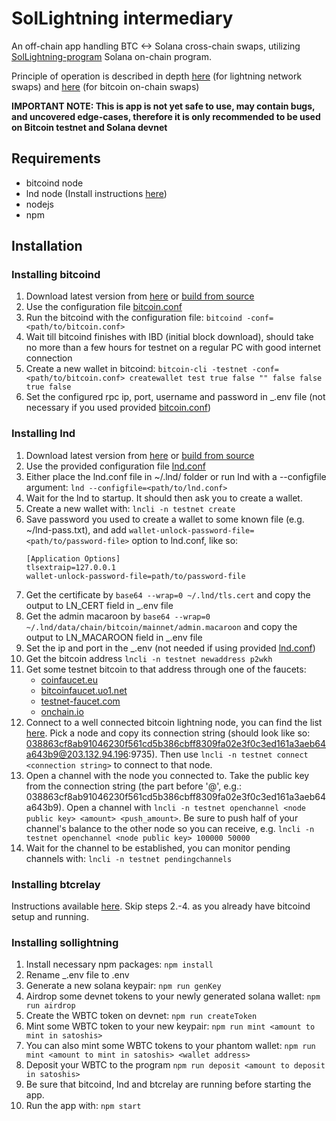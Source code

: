 # SolLightning intermediary

An off-chain app handling BTC <-> Solana cross-chain swaps, utilizing [SolLightning-program](https://github.com/adambor/SolLightning-program) Solana on-chain program.

Principle of operation is described in depth [here](https://github.com/adambor/SolLightning-readme/blob/main/sol-submarine-swaps.md) (for lightning network swaps) and [here](https://github.com/adambor/SolLightning-readme/blob/main/sol-onchain-swaps.md) (for bitcoin on-chain swaps)

__IMPORTANT NOTE: This is app is not yet safe to use, may contain bugs, and uncovered edge-cases, therefore it is only recommended to be used on Bitcoin testnet and Solana devnet__ 

## Requirements
* bitcoind node
* lnd node (Install instructions [here](https://github.com/lightningnetwork/lnd/blob/master/docs/INSTALL.md))
* nodejs
* npm

## Installation
### Installing bitcoind
1. Download latest version from [here](https://bitcoincore.org/en/download/) or [build from source](https://baloian.medium.com/how-to-setup-and-run-a-bitcoin-full-node-on-ubuntu-a106fb86dbb3)
2. Use the configuration file [bitcoin.conf](https://github.com/adambor/SolLightning-Intermediary/blob/main/bitcoind/bitcoin.conf)
3. Run the bitcoind with the configuration file: ```bitcoind -conf=<path/to/bitcoin.conf>```
4. Wait till bitcoind finishes with IBD (initial block download), should take no more than a few hours for testnet on a regular PC with good internet connection
5. Create a new wallet in bitcoind: ```bitcoin-cli -testnet -conf=<path/to/bitcoin.conf> createwallet test true false "" false false true false```
6. Set the configured rpc ip, port, username and password in _.env file (not necessary if you used provided [bitcoin.conf](https://github.com/adambor/SolLightning-Intermediary/blob/main/bitcoind/bitcoin.conf))

### Installing lnd
1. Download latest version from [here](https://github.com/lightningnetwork/lnd/releases) or [build from source](https://github.com/lightningnetwork/lnd/blob/master/docs/INSTALL.md#installing-a-binary-release)
2. Use the provided configuration file [lnd.conf](https://github.com/adambor/SolLightning-Intermediary/blob/main/lnd/lnd.conf)
3. Either place the lnd.conf file in ~/.lnd/ folder or run lnd with a --configfile argument: ```lnd --configfile=<path/to/lnd.conf>```
4. Wait for the lnd to startup. It should then ask you to create a wallet.
5. Create a new wallet with: ```lncli -n testnet create```
6. Save password you used to create a wallet to some known file (e.g. ~/lnd-pass.txt), and add ```wallet-unlock-password-file=<path/to/password-file>``` option to lnd.conf, like so:
    ```
    [Application Options]
    tlsextraip=127.0.0.1
    wallet-unlock-password-file=path/to/password-file
    ```
7. Get the certificate by  ```base64 --wrap=0 ~/.lnd/tls.cert``` and copy the output to LN_CERT field in _.env file
8. Get the admin macaroon by  ```base64 --wrap=0 ~/.lnd/data/chain/bitcoin/mainnet/admin.macaroon``` and copy the output to LN_MACAROON field in _.env file
9. Set the ip and port in the _.env (not needed if using provided [lnd.conf](https://github.com/adambor/SolLightning-Intermediary/blob/main/lnd/lnd.conf))
10. Get the bitcoin address ```lncli -n testnet newaddress p2wkh```
11. Get some testnet bitcoin to that address through one of the faucets:
    * [coinfaucet.eu](https://coinfaucet.eu/en/btc-testnet)
    * [bitcoinfaucet.uo1.net](https://bitcoinfaucet.uo1.net/)
    * [testnet-faucet.com](https://testnet-faucet.com/btc-testnet/)
    * [onchain.io](https://onchain.io/bitcoin-testnet-faucet)
12. Connect to a well connected bitcoin lightning node, you can find the list [here](https://1ml.com/testnet/node?order=capacity). Pick a node and copy its connection string (should look like so: 038863cf8ab91046230f561cd5b386cbff8309fa02e3f0c3ed161a3aeb64a643b9@203.132.94.196:9735). Then use ```lncli -n testnet connect <connection string>``` to connect to that node.
13. Open a channel with the node you connected to. Take the public key from the connection string (the part before '@', e.g.: 038863cf8ab91046230f561cd5b386cbff8309fa02e3f0c3ed161a3aeb64a643b9). Open a channel with ```lncli -n testnet openchannel <node public key> <amount> <push_amount>```. Be sure to push half of your channel's balance to the other node so you can receive, e.g. ```lncli -n testnet openchannel <node public key> 100000 50000```
14. Wait for the channel to be established, you can monitor pending channels with: ```lncli -n testnet pendingchannels```

### Installing btcrelay
Instructions available [here](https://github.com/adambor/BTCRelay-Sol-Offchain). Skip steps 2.-4. as you already have bitcoind setup and running.

### Installing sollightning
1. Install necessary npm packages: ```npm install```
2. Rename _.env file to .env
3. Generate a new solana keypair: ```npm run genKey```
4. Airdrop some devnet tokens to your newly generated solana wallet: ```npm run airdrop```
5. Create the WBTC token on devnet: ```npm run createToken```
6. Mint some WBTC token to your new keypair: ```npm run mint <amount to mint in satoshis>```
7. You can also mint some WBTC tokens to your phantom wallet: ```npm run mint <amount to mint in satoshis> <wallet address>```
8. Deposit your WBTC to the program ```npm run deposit <amount to deposit in satoshis>```
9. Be sure that bitcoind, lnd and btcrelay are running before starting the app.
10. Run the app with: ```npm start```
